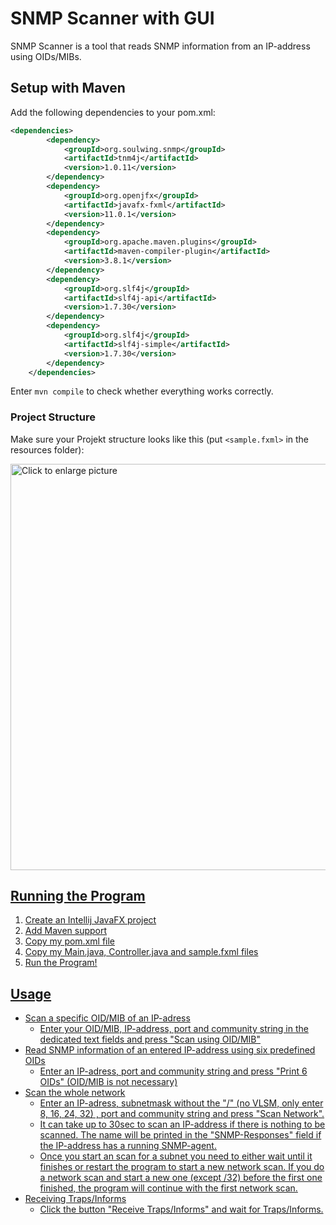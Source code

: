 # SNMP Scanner with GUI

SNMP Scanner is a tool that reads SNMP information from an IP-address using OIDs/MIBs.

## Setup with Maven

Add the following dependencies to your pom.xml:
```xml
<dependencies>
        <dependency>
            <groupId>org.soulwing.snmp</groupId>
            <artifactId>tnm4j</artifactId>
            <version>1.0.11</version>
        </dependency>
        <dependency>
            <groupId>org.openjfx</groupId>
            <artifactId>javafx-fxml</artifactId>
            <version>11.0.1</version>
        </dependency>
        <dependency>
            <groupId>org.apache.maven.plugins</groupId>
            <artifactId>maven-compiler-plugin</artifactId>
            <version>3.8.1</version>
        </dependency>
        <dependency>
            <groupId>org.slf4j</groupId>
            <artifactId>slf4j-api</artifactId>
            <version>1.7.30</version>
        </dependency>
        <dependency>
            <groupId>org.slf4j</groupId>
            <artifactId>slf4j-simple</artifactId>
            <version>1.7.30</version>
        </dependency>
    </dependencies>
```
Enter `mvn compile` to check whether everything works correctly. 

### Project Structure

Make sure your Projekt structure looks like this (put `<sample.fxml>` in the resources folder):

<a href="https://drive.google.com/uc?export=view&id=1G159T_vL5_KIz5gMGvMAarxLmgLNDazY"><img src="https://drive.google.com/uc?export=view&id=1G159T_vL5_KIz5gMGvMAarxLmgLNDazY" style="width: 650px; max-width: 100%; height: auto" title="Click to enlarge picture" />

## Running the Program

1. Create an Intellij JavaFX project
2. Add Maven support
3. Copy my pom.xml file
4. Copy my Main.java, Controller.java and sample.fxml files
5. Run the Program!
          
## Usage
- Scan a specific OID/MIB of an IP-adress
  - Enter your OID/MIB, IP-address, port and community string in the dedicated text fields and press "Scan using OID/MIB"
- Read SNMP information of an entered IP-address using six predefined OIDs
  - Enter an IP-adress, port and community string and press "Print 6 OIDs" (OID/MIB is not necessary)
- Scan the whole network
  - Enter an IP-adress, subnetmask without the "/"  (no VLSM, only enter 8, 16, 24, 32) , port and community string and press "Scan Network".
  - It can take up to 30sec to scan an IP-address if there is nothing to be scanned. The name will be printed in the "SNMP-Responses" field if the IP-address has a running SNMP-agent.
  - Once you start an scan for a subnet you need to either wait until it finishes or restart the program to start a new network scan. If you do a network scan and start a new one (except /32) before the first one finished, the program will continue with the first network scan.
- Receiving Traps/Informs
  - Click the button "Receive Traps/Informs" and wait for Traps/Informs.

